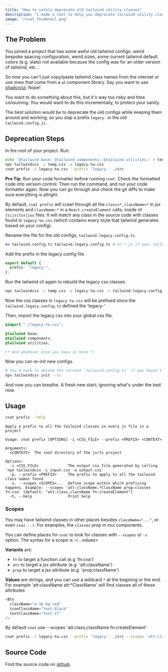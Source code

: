 ```yaml
---
title: "How to safely deprecate old tailwind utility classes"
description: "I made a tool to help you deprecate tailwind utility classes from and old tailwind config file"
image: "/cnat_thumbnail.png"
---
```


## The Problem

You joined a project that has some awful old tailwind configs: weird bespoke spacing configuration,
weird sizes, some current tailwind default colors (e.g. slate) not available because the config was for an older version
of tailwind, etc...

So now you can't just copy/paste tailwind class names from the internet or use ones that come from a ui component library.
Say you want to use [shadcn/ui](https://ui.shadcn.com/); Nope!

You want to do something about this, but it's way too risky and time consuming. You would want to do this incrementally, to protect your
sanity.

The best solution would be to deprecate the old configs while keeping them around and working; so you slap a prefix `legacy-`
in the old `tailwind.config.js`.

## Deprecation Steps

In the root of your project. Run:

```sh
echo '@tailwind base; @tailwind components; @tailwind utilities;' > temp.css
npx tailwindcss -i temp.css -o legacy-tw.css
cnat prefix -i legacy-tw.css --prefix 'legacy-' ./src
```

**Pro Tip**: Run your code formatter before running `cnat`. Check the formatted code into version control.
Then run the command, and run your code formatter again. Now you can go through and check the git diffs to make sure everything is
allright.

By default, `cnat prefix` will crawl through all the `class=*`, `className=*` in jsx elements and `className:*` in a `React.createElement` calls, inside of `ts|js|tsx|jsx` files.
It will match any class in the source code with classes found in `legacy-tw.css` (which contains every style that tailwind generates based on your config).

Rename the file for the old configs, `tailwind.legacy.config.ts`.

```sh
mv tailwind.config.ts tailwind.legacy.config.ts # or *.js if your tailwind config files aren't in typescript
```

Add the prefix in the legacy config file.

```ts
export default {
  prefix: "legacy-",
};
```

Run the tailwind cli again to rebuild the legacy css classes.

```sh
npx tailwindcss -i temp.css -o legacy-tw.css -c tailwind.legacy.config.ts
```

Now the css classes in `legacy-tw.css` will be prefixed since the `tailwind.legacy.config.ts` defined
the 'legacy-'

Then, import the legacy css into your global css file.

```css
@import "./legacy-tw.css";

@tailwind base;
@tailwind components;
@tailwind utilities;

/* And whatever else you have in here */
```

Now you can re-init new configs.

```sh
# You'd have to delete the current `tailwind.config.ts` if you haven't already.
npx tailwindcss init --ts
```

And now you can breathe. A fresh new start; ignoring what's under the bed now.

## Usage

```sh
cnat prefix --help
```

```
Apply a prefix to all the tailwind classes in every js file in a project

Usage: cnat prefix [OPTIONS] -i <CSS_FILE> --prefix <PREFIX> <CONTEXT>

Arguments:
  <CONTEXT>  The root directory of the js/ts project

Options:
  -i <CSS_FILE>             The output css file generated by calling `npx tailwindcss -i input.css -o output.css`
  -p, --prefix <PREFIX>     The prefix to apply to all the tailwind class names found
  -s, --scopes <SCOPES>...  Define scope within which prefixing happens. Example: --scopes 'att:className,*ClassName prop:classes fn:cva' [default: "att:class,className fn:createElement"]
  -h, --help                Print help
```

### Scopes

You may have tailwind classes in other places besides `className="..."`, or even `cva(...)`.
For examples, the `classes` prop in mui components.

You can define places for `cnat` to look for classes with `--scopes` or `-s` option.
The syntax for a scope is <variant>:<...values>

**Variants** are:

- `fn` to target a function call (e.g 'fn:cva')
- `att` to target a jsx attribute (e.g. 'att:className')
- `prop` to target a jsx attribute (e.g. 'prop:className')

**Values** are strings, and you can use a wildcard `*` at the begining or the end.
For example 'att:className att:\*ClassName' will find classes all of these attributes

```js
<Btn
  className="w-10 bg-red"
  iconClassName="text-black"
  textClassName="text-xl"
/>
```

By default `cnat` use --scopes 'att:class,className fn:createElement'

```sh
cnat prefix -i legacy-tw.css --prefix 'legacy-' ./src --scopes 'att:class,className fn:createElement'
```

## Source Code

Find the source code on [github](https://github.com/Gnarus-G/cnat).
